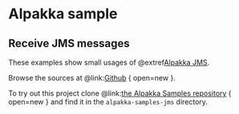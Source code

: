 # Alpakka sample

## Receive JMS messages

These examples show small usages of @extref[Alpakka JMS](alpakka:jms).

Browse the sources at @link:[Github](https://github.com/akka/alpakka-samples/tree/main/alpakka-sample-jms) { open=new }.

To try out this project clone @link:[the Alpakka Samples repository](https://github.com/akka/alpakka-samples) { open=new } and find it in the `alpakka-samples-jms` directory.
